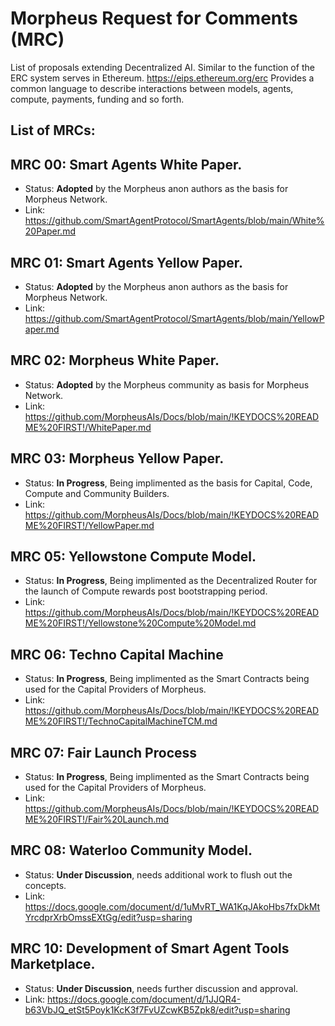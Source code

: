 # Morpheus Request for Comments (MRC)
List of proposals extending Decentralized AI. Similar to the function of the ERC system serves in Ethereum. https://eips.ethereum.org/erc Provides a common language to describe interactions between models, agents, compute, payments, funding and so forth.

## List of MRCs:

## MRC 00: Smart Agents White Paper.
- Status: **Adopted** by the Morpheus anon authors as the basis for Morpheus Network.
- Link: https://github.com/SmartAgentProtocol/SmartAgents/blob/main/White%20Paper.md

## MRC 01: Smart Agents Yellow Paper.
- Status: **Adopted** by the Morpheus anon authors as the basis for Morpheus Network.
- Link: https://github.com/SmartAgentProtocol/SmartAgents/blob/main/YellowPaper.md

## MRC 02: Morpheus White Paper.
- Status: **Adopted** by the Morpheus community as basis for Morpheus Network.
- Link: https://github.com/MorpheusAIs/Docs/blob/main/!KEYDOCS%20README%20FIRST!/WhitePaper.md

## MRC 03: Morpheus Yellow Paper.
- Status: **In Progress**, Being implimented as the basis for Capital, Code, Compute and Community Builders.
- Link: https://github.com/MorpheusAIs/Docs/blob/main/!KEYDOCS%20README%20FIRST!/YellowPaper.md

## MRC 05: Yellowstone Compute Model.
- Status: **In Progress**, Being implimented as the Decentralized Router for the launch of Compute rewards post bootstrapping period.
- Link: https://github.com/MorpheusAIs/Docs/blob/main/!KEYDOCS%20README%20FIRST!/Yellowstone%20Compute%20Model.md

## MRC 06: Techno Capital Machine
- Status: **In Progress**, Being implimented as the Smart Contracts being used for the Capital Providers of Morpheus.
- Link: https://github.com/MorpheusAIs/Docs/blob/main/!KEYDOCS%20README%20FIRST!/TechnoCapitalMachineTCM.md

## MRC 07: Fair Launch Process
- Status: **In Progress**, Being implimented as the Smart Contracts being used for the Capital Providers of Morpheus.
- Link: https://github.com/MorpheusAIs/Docs/blob/main/!KEYDOCS%20README%20FIRST!/Fair%20Launch.md

## MRC 08: Waterloo Community Model.
- Status: **Under Discussion**, needs additional work to flush out the concepts.
- Link: https://docs.google.com/document/d/1uMvRT_WA1KqJAkoHbs7fxDkMtYrcdprXrbOmssEXtGg/edit?usp=sharing

## MRC 10: Development of Smart Agent Tools Marketplace.
- Status: **Under Discussion**, needs further discussion and approval.
- Link: https://docs.google.com/document/d/1JJQR4-b63VbJQ_etSt5Poyk1KcK3f7FvUZcwKB5Zpk8/edit?usp=sharing
